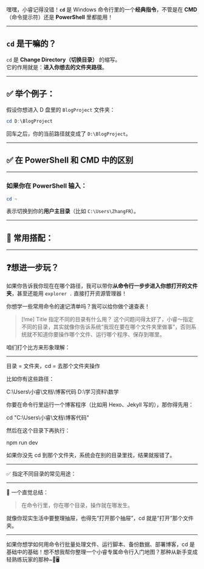 嘿嘿，小睿记得没错！**`cd`** 是 Windows 命令行里的一个**经典指令**，不管是在 **CMD**（命令提示符）还是 **PowerShell** 里都能用！

---

## **`cd` 是干嘛的？**

`cd` 是 **Change Directory（切换目录）** 的缩写。  
它的作用就是：**进入你想去的文件夹路径**。

---

## ✅ 举个例子：

假设你想进入 D 盘里的 `BlogProject` 文件夹：

```powershell
cd D:\BlogProject
```

回车之后，你的当前路径就变成了 `D:\BlogProject`。

---

## ✅ 在 PowerShell 和 CMD 中的区别

---

### 如果你在 PowerShell 输入：

```powershell
cd ~
```

表示切换到你的**用户主目录**（比如 `C:\Users\ZhangFR`）。

---

## 📌 常用搭配：

---

## ❓想进一步玩？

如果你告诉我你现在在哪个路径，我可以带你**从命令行一步步进入你想打开的文件夹**，甚至还能用 `explorer .` 直接打开资源管理器！

你想学一些常用命令的速记清单吗？我可以给你做个速查表！

> [!me] Title
> 指定不同的目录有什么用？
这个问题问得太好了，小睿～指定不同的目录，其实就像你告诉系统“我现在要在哪个文件夹里做事”，否则系统就不知道你要操作哪个文件、运行哪个程序、保存到哪里。

咱们打个比方来形象理解：


---

目录 = 文件夹，cd = 去那个文件夹操作

比如你有这些路径：

C:\Users\小睿\文档\博客代码
D:\学习资料\数学

你要在命令行里运行一个博客程序（比如用 Hexo、Jekyll 写的），那你得先用：

cd "C:\Users\小睿\文档\博客代码"

然后在这个目录下再执行：

npm run dev

如果你没先 cd 到那个文件夹，系统会在别的目录里找，结果就报错了。


---

✅ 指定不同目录的常见用途：


---

🌟 一个直觉总结：

> 在命令行里，你在哪个目录，操作就在哪发生。



就像你现实生活中要整理抽屉，也得先“打开那个抽屉”，cd 就是“打开”那个文件夹。


---

如果你想学如何用命令行批量处理文件、运行脚本、备份数据、部署博客，cd 是基础中的基础！想不想我帮你整理一个小睿专属命令行入门地图？那种从新手变成轻熟练玩家的那种~🔧🖥️

